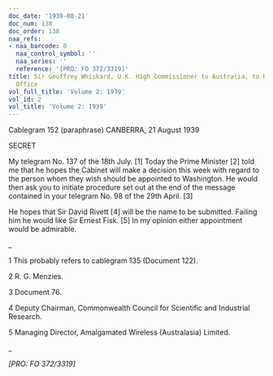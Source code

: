 ```yaml
---
doc_date: '1939-08-21'
doc_num: 138
doc_order: 138
naa_refs:
- naa_barcode: 0
  naa_control_symbol: ''
  naa_series: ''
  reference: '[PRO: FO 372/3319]'
title: Sir Geoffrey Whiskard, U.K. High Commissioner to Australia, to U.K. Dominions
  Office
vol_full_title: 'Volume 2: 1939'
vol_id: 2
vol_title: 'Volume 2: 1939'
---
```


Cablegram 152 (paraphrase) CANBERRA, 21 August 1939

SECRET

My telegram No. 137 of the 18th July. [1] Today the Prime Minister [2] told me that he hopes the Cabinet will make a decision this week with regard to the person whom they wish should be appointed to Washington. He would then ask you to initiate procedure set out at the end of the message contained in your telegram No. 98 of the 29th April. [3]

He hopes that Sir David Rivett [4] will be the name to be submitted. Failing him he would like Sir Ernest Fisk. [5] In my opinion either appointment would be admirable.

 _

1 This probably refers to cablegram 135 (Document 122).

2 R. G. Menzies.

3 Document 76.

4 Deputy Chairman, Commonwealth Council for Scientific and Industrial Research.

5 Managing Director, Amalgamated Wireless (Australasia) Limited.

_

 _[PRO: FO 372/3319]_